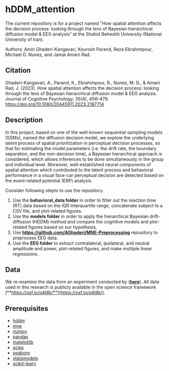 # hDDM_attention
The current repository is for a project named "How spatial attention affects the decision process: looking through the lens of Bayesian hierarchical diffusion model & EEG analysis" at the Shahid Beheshti University (National University of Iran).

Authors: Amin Ghaderi-Kangavari, Kourosh Parand, Reza Ebrahimpour,  Michael D. Nunez, and Jamal Amani Rad.

## Citation  
Ghaderi-Kangavari, A., Parand, K., Ebrahimpour, R., Nunez, M. D., & Amani Rad, J. (2023). How spatial attention affects the decision process: looking through the lens of Bayesian hierarchical diffusion model & EEG analysis. Journal of Cognitive Psychology, 35(4), 456–479. https://doi.org/10.1080/20445911.2023.2187714

## Description
In this project, based on one of the well-known sequential sampling models (SSMs), named the diffusion decision model, we explore the underlying latent process of spatial prioritization in perceptual decision processes, so that for estimating the model parameters (i.e. the drift rate, the boundary separation, and the non-decision time), a Bayesian hierarchical approach is considered, which allows inferences to be done simultaneously in the group and individual level. Moreover, well-established neural components of spatial attention which contributed to the latent process and behavioral performance in a visual face-car perceptual decision are detected based on the event-related potential (ERP) analysis. 

Consider following stepts to use the repository.
1. Use the **bahavioral_data folder** in order to filter out the reaction time (RT) data based on the IQR Interquartile range, concatenate subject to a CSV file, and plot-related figures.
2. Use the **models folder** in order to apply the hierarchical Bayesian drift-diffusion (HDDM) method and compare the cognitive models and plot-related figures based on our hypothesis.
3. Use **https://github.com/AGhaderi/MNE-Preprocessing** repository to preprocess EEG data.
4. Use the **EEG folder** to extract contralateral, ipsilateral, and neutral amplitude and power, plot-related figures, and make multiple linear regressions.

## Data
We re-examine the data from an experiment conducted by ([**here**](https://www.biorxiv.org/content/10.1101/253047v1)). All data used in this research is publicly available in the open science framework [**https://osf.io/q4t8k/**](https://osf.io/q4t8k/).


## Prerequisites

- [hddm](http://ski.clps.brown.edu/hddm_docs/)
- [mne](https://mne.tools/stable/install/mne_python.html)
- [numpy](https://numpy.org/install/)
- [pandas](https://pandas.pydata.org/pandas-docs/stable/getting_started/install.html)
- [matplotlib](https://matplotlib.org/stable/users/installing.html)
- [scipy](https://www.scipy.org/install.html)
- [seaborn](https://seaborn.pydata.org/installing.html)
- [statsmodels](https://www.statsmodels.org/stable/install.html)
- [scikit-learn](https://scikit-learn.org/stable/install.html)


